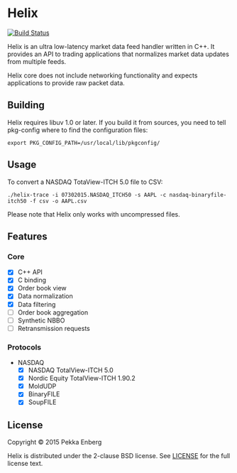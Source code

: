 # Helix

[![Build Status](https://travis-ci.org/penberg/helix.svg?branch=master)](https://travis-ci.org/penberg/helix)

Helix is an ultra low-latency market data feed handler written in C++. It provides an API to trading applications that normalizes market data updates from multiple feeds.

Helix core does not include networking functionality and expects applications to provide raw packet data.

## Building

Helix requires libuv 1.0 or later. If you build it from sources, you need to tell pkg-config where to find the configuration files:

```
export PKG_CONFIG_PATH=/usr/local/lib/pkgconfig/
```

## Usage

To convert a NASDAQ TotaView-ITCH 5.0 file to CSV:

```
./helix-trace -i 07302015.NASDAQ_ITCH50 -s AAPL -c nasdaq-binaryfile-itch50 -f csv -o AAPL.csv
```

Please note that Helix only works with uncompressed files.

## Features

### Core

* [x] C++ API
* [x] C binding
* [x] Order book view
* [x] Data normalization
* [x] Data filtering
* [ ] Order book aggregation
* [ ] Synthetic NBBO
* [ ] Retransmission requests

### Protocols

* NASDAQ
  * [x] NASDAQ TotalView-ITCH 5.0
  * [x] Nordic Equity TotalView-ITCH 1.90.2
  * [x] MoldUDP
  * [x] BinaryFILE
  * [x] SoupFILE

## License

Copyright © 2015 Pekka Enberg

Helix is distributed under the 2-clause BSD license. See [LICENSE](https://github.com/penberg/helix/blob/master/LICENSE) for the full license text.
